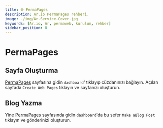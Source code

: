 ```yaml
---
title: 🌐 PermaPages
description: Ar.io PermaPages rehberi.
image: ./img/Ar-Service-Cover.jpg
keywords: [Ar.io, Ar, permaweb, kurulum, rehber]
sidebar_position: 8
---
```


# PermaPages

## Sayfa Oluşturma

[PermaPages](https://pages.ar-io.dev/) sayfasına gidin `dashboard`' tıklayıp cüzdanınızı bağlayın. Açılan sayfada `Create Web Pages` tıklayın ve sayfanızı oluşturun.  


## Blog Yazma 

Yine [PermaPages](https://pages.ar-io.dev/) sayfasında gidin `dashboard`'da bu sefer `Make aBlog Post` tıklayın ve gönderinizi oluşturun.
